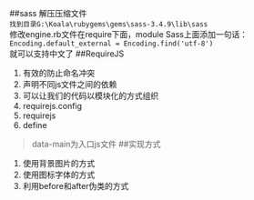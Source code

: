 ##sass 
解压压缩文件     
`找到目录G:\Koala\rubygems\gems\sass-3.4.9\lib\sass`    
修改engine.rb文件在require下面，module Sass上面添加一句话：     
`Encoding.default_external = Encoding.find('utf-8')`   
就可以支持中文了
##RequireJS
1. 有效的防止命名冲突
2. 声明不同js文件之间的依赖
3. 可以让我们的代码以模块化的方式组织
4. requirejs.config
5. requirejs
6. define
> data-main为入口js文件
##实现方式
1. 使用背景图片的方式
2. 使用图标字体的方式
3. 利用before和after伪类的方式
